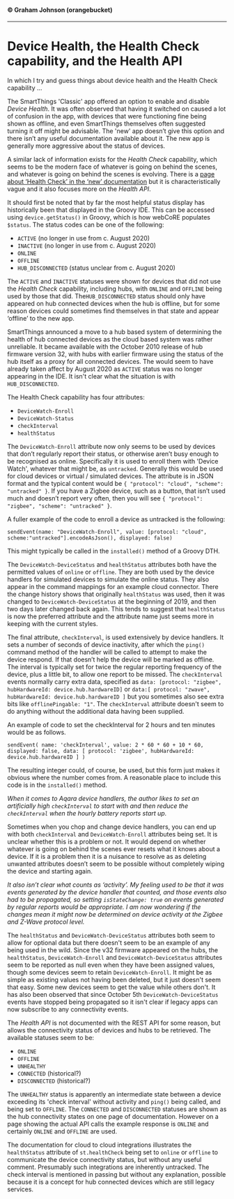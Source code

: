 #### &copy; Graham Johnson (orangebucket)
---
# Device Health, the Health Check capability, and the Health API

In which I try and guess things about device health and the Health Check capability ...

The SmartThings 'Classic' app offered an option to enable and disable *Device Health*. It was often observed that having it switched on caused a lot of confusion 
in the app, with devices that were functioning fine being shown as offline, and even SmartThings themselves often suggested turning it off might be advisable.
The 'new' app doesn’t give this option and there isn’t any useful documentation available about it. The new app is generally more aggressive about the status of devices.

A similar lack of information exists for the *Health Check* capability, which seems to be the modern face of whatever is going on behind the scenes, and whatever 
is going on behind the scenes is evolving. There is a [page about ‘Health Check’ in the ‘new’ documentation](https://smartthings.developer.samsung.com/docs/devices/health.html) but it is characteristically vague and it also focuses more on the *Health API*.

It should first be noted that by far the most helpful status display has historically been that displayed in the Groovy IDE. This can be accessed using 
`device.getStatus()` in Groovy, which is how webCoRE populates `$status`. The status codes can be one of the following:

* `ACTIVE` (no longer in use from c. August 2020)
* `INACTIVE` (no longer in use from c. August 2020)
* `ONLINE`
* `OFFLINE`
* `HUB_DISCONNECTED` (status unclear from c. August 2020)

The `ACTIVE` and `INACTIVE` statuses were shown for devices that did not use the *Health Check* capability, including hubs, with `ONLINE` and `OFFLINE` being used by those that did.
The`HUB_DISCONNECTED` status should only have appeared on hub connected devices when the hub is offline, but for some reason devices could sometimes find 
themselves in that state and appear ‘offline’ to the new app.

SmartThings announced a move to a hub based system of determining the health of hub connected devices as the cloud based system was rather unreliable. It became available with the October 2010 release of hub firmware version 32, with hubs with earlier firmware using the status of the hub itself as a proxy for all connected devices. The would seem to have already taken affect by
August 2020 as `ACTIVE` status was no longer appearing in the IDE. It isn't clear what the situation is with `HUB_DISCONNECTED`.

The Health Check capability has four attributes:

* `DeviceWatch-Enroll`
* `DeviceWatch-Status`
* `checkInterval`
* `healthStatus`

The `DeviceWatch-Enroll` attribute now only seems to be used by devices that don’t regularly report their status, or otherwise aren’t busy enough to be
recognised as online. Specifically it is used to enroll them with 'Device Watch', whatever that might be, as `untracked`. Generally this would be used 
for cloud devices or virtual / simulated devices. The attribute is in JSON format and the typical content would be `{ "protocol": "cloud", "scheme": "untracked" }`.
If you have a Zigbee device, such as a button, that isn’t used much and doesn’t report very often, then you will see `{ "protocol": "zigbee", "scheme": "untracked" }`.

A fuller example of the code to enroll a device as untracked is the following:
 
`sendEvent(name: "DeviceWatch-Enroll", value: [protocol: "cloud", scheme:"untracked"].encodeAsJson(), displayed: false)`

This might typically be called in the `installed()` method of a Groovy DTH.

The `DeviceWatch-DeviceStatus` and `healthStatus` attributes both have the permitted values of `online` or `offline`. They are both used by the device handlers
for simulated devices to simulate the online status. They also appear in the command mappings for an example cloud connector. There the change history 
shows that originally `healthStatus` was used, then it was changed to `DeviceWatch-DeviceStatus` at the beginning of 2019, and then two days later changed back again.
This tends to suggest that `healthStatus` is now the preferred attribute and the attribute name just seems more in keeping with the current styles.

The final attribute, `checkInterval`, is used extensively by device handlers. It sets a number of seconds of device inactivity, after which the `ping()` command
method of the handler will be called to attempt to make the device respond. If that doesn’t help the device will be marked as offline. The interval is typically
set for twice the regular reporting frequency of the device, plus a little bit, to allow one report to be missed. The `checkInterval` events normally carry extra
data, specified as `data: [protocol: "zigbee", hubHardwareId: device.hub.hardwareID]` or `data:[ protocol: "zwave", hubHardwareId: device.hub.hardwareID ]` but you
sometimes also see extra bits like `offlinePingable: "1"`. The `checkInterval` attribute doesn't seem to do anything without the additional data having been supplied.

An example of code to set the checkInterval for 2 hours and ten minutes would be as follows.

`sendEvent( name: 'checkInterval', value: 2 * 60 * 60 + 10 * 60, displayed: false, data: [ protocol: 'zigbee', hubHardwareId: device.hub.hardwareID ] )`

The resulting integer could, of course, be used, but this form just makes it obvious where the number comes from. A reasonable place to include this code is in
the `installed()` method.

*When it comes to Aqara device handlers, the author likes to set an artificially high `checkInterval` to start with and then reduce the `checkInterval` when the
hourly battery reports start up.*

Sometimes when you chop and change device handlers, you can end up with both `checkInterval` and `DeviceWatch-Enroll` attributes being set. It is unclear
whether this is a problem or not. It would depend on whether whatever is going on behind the scenes ever resets what it knows about a device. If it is a
problem then it is a nuisance to resolve as as deleting unwanted attributes doesn’t seem to be possible without completely wiping the device and starting again.

*It also isn’t clear what counts as ‘activity’. My feeling used to be that it was events generated by the device handler that counted, and those events
also had to be propagated, so setting `isStateChange: true` on events generated by regular reports would be appropriate. I am now wondering if the changes mean it might now be determined on device activity at the Zigbee and Z-Wave protocol level.*

The `healthStatus` and `DeviceWatch-DeviceStatus` attributes both seem to allow for optional data but there doesn't seem to be an example of any being used in the wild. Since the v32 firmware appeared on the hubs, the `healthStatus`, `DeviceWatch-Enroll` and `DeviceWatch-DeviceStatus` attributes seem to be reported as null even when they have been assigned values, though some devices seem to retain `DeviceWatch-Enroll`. It might be as simple as existing values not having been deleted, but it just doesn't seem that easy. Some new devices seem to get the value while others don't. It has also been observed that since October 5th `DeviceWatch-DeviceStatus` events have stopped being propagated so it isn't clear if legacy apps can now subscribe to any connectivity events. 

The *Health API* is not documented with the REST API for some reason, but allows the connectivity status of devices and hubs to be retrieved. The available statuses seem to be:

* `ONLINE`
* `OFFLINE`
* `UNHEALTHY`
* `CONNECTED` (historical?)
* `DISCONNECTED` (historical?)

The `UNHEALTHY` status is apparently an intermediate state between a device exceeding its 'check interval' without activity and `ping()` being called, and being set to `OFFLINE`. The `CONNECTED` and `DISCONNECTED` statuses are shown as the hub connectivity states on one page of documentation. However on a page showing the actual API calls the example response is `ONLINE` and certainly `ONLINE` and `OFFLINE` are used.

The documentation for cloud to cloud integrations illustrates the `healthStatus` attribute of `st.healthCheck` being set to `online` or `offline` to communicate the device connectivity status, but without any useful comment. Presumably such integrations are inherently untracked. The check interval is mentioned in passing but without any explanation, possible because it is a concept for hub connected devices which are still legacy services.
